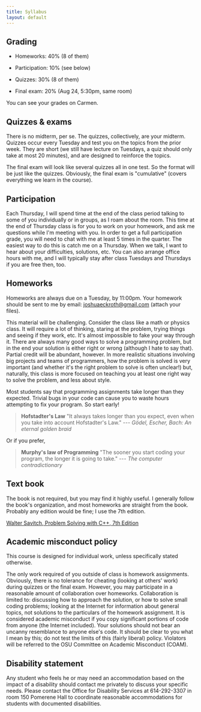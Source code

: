 ```yaml
---
title: Syllabus
layout: default
---
```


## Grading

- Homeworks: 40% (8 of them)

- Participation: 10% (see below)

- Quizzes: 30% (8 of them)

- Final exam: 20% (Aug 24, 5:30pm, same room)

You can see your grades on Carmen.

## Quizzes & exams

There is no midterm, per se. The quizzes, collectively, are your midterm.
Quizzes occur every Tuesday and test you on the topics from the prior week. They
are short (we still have lecture on Tuesdays, a quiz should only take at most 20
minutes), and are designed to reinforce the topics.

The final exam will look like several quizzes all in one test. So the format
will be just like the quizzes. Obviously, the final exam is "cumulative"
(covers everything we learn in the course).

## Participation

Each Thursday, I will spend time at the end of the class period talking to some
of you individually or in groups, as I roam about the room. This time at the
end of Thursday class is for you to work on your homework, and ask me questions
while I'm meeting with you. In order to get a full participation grade, you
will need to chat with me at least 5 times in the quarter. The easiest way to
do this is catch me on a Thursday. When we talk, I want to hear about your
difficulties, solutions, etc. You can also arrange office hours with me, and I
will typically stay after class Tuesdays and Thursdays if you are free then,
too.

## Homeworks

Homeworks are always due on a Tuesday, by 11:00pm. Your homework should be sent
to me by email: [joshuaeckroth@gmail.com](mailto:joshuaeckroth@gmail.com)
(attach your files).

This material will be challenging. Consider the class like a math or physics
class. It will require a lot of thinking, staring at the problem, trying things
and seeing if they work, etc. It's almost impossible to fake your way through
it. There are always many good ways to solve a programming problem, but in the
end your solution is either right or wrong (although I hate to say that).
Partial credit will be abundant, however. In more realistic situations
involving big projects and teams of programmers, how the problem is solved is
very important (and whether it's the right problem to solve is often unclear!)
but, naturally, this class is more focused on teaching you at least one right
way to solve the problem, and less about style.

Most students say that programming assignments take longer than they expected.
Trivial bugs in your code can cause you to waste hours attempting to fix your
program. So start early!

> **Hofstadter's Law** "It always takes longer than you expect, even when you
> take into account Hofstadter's Law." ---
> *G&ouml;del, Escher, Bach: An eternal golden braid*

Or if you prefer,

> **Murphy's law of Programming** "The sooner you start coding your program,
> the longer it is going to take." --- *The computer contradictionary*

## Text book

The book is not required, but you may find it highly useful. I generally follow
the book's organization, and most homeworks are straight from the book.
Probably any edition would be fine; I use the 7th edition.

[Walter Savitch, Problem Solving with C++, 7th Edition](http://www.amazon.com/Problem-Solving-7th-Walter-Savitch/dp/0321531345/ref=pd_sim_b_4)

## Academic misconduct policy

This course is designed for individual work, unless specifically stated
otherwise.

The only work required of you outside of class is homework assignments.
Obviously, there is no tolerance for cheating (looking at others' work) during
quizzes or the final exam. However, you may participate in a reasonable amount
of collaboration over homeworks. Collaboration is limited to: discussing how to
approach the solution, or how to solve small coding problems; looking at the
Internet for information about general topics, not solutions to the particulars
of the homework assignment. It is considered academic misconduct if you copy
significant portions of code from anyone (the Internet included). Your
solutions should not bear an uncanny resemblance to anyone else's code. It
should be clear to you what I mean by this; do not test the limits of this
(fairly liberal) policy. Violators will be referred to the OSU Committee on
Academic Misconduct (COAM).

## Disability statement

Any student who feels he or may need an accommodation based on the impact of a
disability should contact me privately to discuss your specific needs. Please
contact the Office for Disability Services at 614-292-3307 in room 150 Pomerene
Hall to coordinate reasonable accommodations for students with documented
disabilities.

